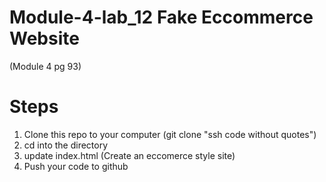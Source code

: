 # Module-4-lab_12 Fake Eccommerce Website
(Module 4 pg 93) 

# Steps

1. Clone this repo to your computer (git clone "ssh code without quotes")
2. cd into the directory
3. update index.html (Create an eccomerce style site)
4. Push your code to github 
